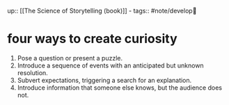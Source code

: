 up:: [[The Science of Storytelling (book)]] - 
tags:: #note/develop🍃 

# four ways to create curiosity

1. Pose a question or present a puzzle.
2. Introduce a sequence of events with an anticipated but unknown resolution.
3. Subvert expectations, triggering a search for an explanation.
4. Introduce information that someone else knows, but the audience does not.

